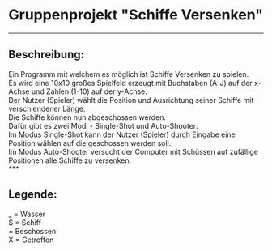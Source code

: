 # Gruppenprojekt "Schiffe Versenken"
***
<h2>Beschreibung:</h2>
Ein Programm mit welchem es möglich ist Schiffe Versenken zu spielen.<br />
Es wird eine 10x10 großes Spielfeld erzeugt mit Buchstaben (A-J) auf der x-Achse und Zahlen (1-10) auf der y-Achse.<br />
Der Nutzer (Spieler) wählt die Position und Ausrichtung seiner Schiffe mit verschiendener Länge.<br />
Die Schiffe können nun abgeschossen werden.<br />
Dafür gibt es zwei Modi - Single-Shot und Auto-Shooter:<br />
Im Modus Single-Shot kann der Nutzer (Spieler) durch Eingabe eine Position wählen auf die geschossen werden soll.<br />
Im Modus Auto-Shooter versucht der Computer mit Schüssen auf zufällige Positionen alle Schiffe zu versenken.<br /> 
***
<h2>Legende:</h2>
_ = Wasser<br />
S = Schiff<br />
  = Beschossen<br />
X = Getroffen<br />
